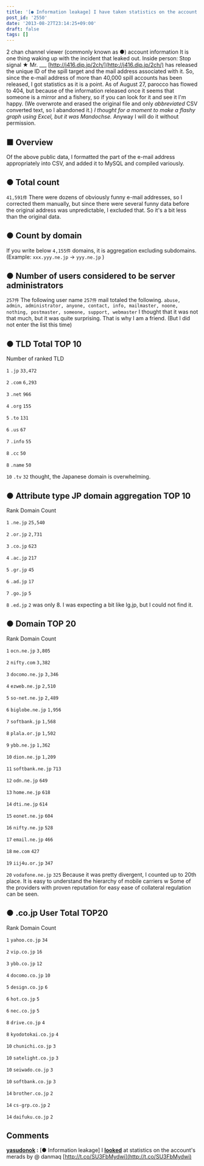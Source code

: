 ```yaml
---
title: '[● Information leakage] I have taken statistics on the account merid'
post_id: '2550'
date: '2013-08-27T23:14:25+09:00'
draft: false
tags: []
---
```


2 chan channel viewer (commonly known as ●) account information It is one thing waking up with the incident that leaked out. Inside person: Stop signal ★ Mr. ___ [http://j416.dip.jp/2ch/](http://j416.dip.jp/2ch/) has released the unique ID of the spill target and the mail address associated with it. So, since the e-mail address of more than 40,000 spill accounts has been released, I got statistics as it is a point. As of August 27, parocco has flowed to 404, but because of the information released once it seems that someone is a mirror and a fishery, so if you can look for it and see it I'm happy. (We overwrote and erased the original file and only _abbreviated_ CSV converted text, so I abandoned it.) _I thought for a moment to make a flashy graph using Excel, but it was Mandochse._ Anyway I will do it without permission.

## ■ Overview

Of the above public data, I formatted the part of the e-mail address appropriately into CSV, and added it to MySQL and compiled variously.

## ● Total count

`41,591件` There were dozens of obviously funny e-mail addresses, so I corrected them manually, but since there were several funny data before the original address was unpredictable, I excluded that. So it's a bit less than the original data.

## ● Count by domain

If you write below `4,155件` domains, it is aggregation excluding subdomains. (Example: `xxx.yyy.ne.jp` → `yyy.ne.jp` )

## ● Number of users considered to be server administrators

`257件` The following user name `257件` mail totaled the following. `abuse, admin, administrator, anyone, contact, info, mailmaster, noone, nothing, postmaster, someone, support, webmaster` I thought that it was not that much, but it was quite surprising. That is why I am a friend. (But I did not enter the list this time)

## ● TLD Total TOP 10

Number of ranked TLD

`1` `.jp` `33,472`

`2` `.com` `6,293`

`3` `.net` `966`

`4` `.org` `155`

`5` `.to` `131`

`6` `.us` `67`

`7` `.info` `55`

`8` `.cc` `50`

`8` `.name` `50`

`10` `.tv` `32` thought, the Japanese domain is overwhelming.

## ● Attribute type JP domain aggregation TOP 10

Rank Domain Count

`1` `.ne.jp` `25,540`

`2` `.or.jp` `2,731`

`3` `.co.jp` `623`

`4` `.ac.jp` `217`

`5` `.gr.jp` `45`

`6` `.ad.jp` `17`

`7` `.go.jp` `5`

`8` `.ed.jp` `2` was only 8. I was expecting a bit like lg.jp, but I could not find it.

## ● Domain TOP 20

Rank Domain Count

`1` `ocn.ne.jp` `3,805`

`2` `nifty.com` `3,382`

`3` `docomo.ne.jp` `3,346`

`4` `ezweb.ne.jp` `2,510`

`5` `so-net.ne.jp` `2,489`

`6` `biglobe.ne.jp` `1,956`

`7` `softbank.jp` `1,568`

`8` `plala.or.jp` `1,502`

`9` `ybb.ne.jp` `1,362`

`10` `dion.ne.jp` `1,209`

`11` `softbank.ne.jp` `713`

`12` `odn.ne.jp` `649`

`13` `home.ne.jp` `618`

`14` `dti.ne.jp` `614`

`15` `eonet.ne.jp` `604`

`16` `nifty.ne.jp` `528`

`17` `email.ne.jp` `466`

`18` `me.com` `427`

`19` `iij4u.or.jp` `347`

`20` `vodafone.ne.jp` `325` Because it was pretty divergent, I counted up to 20th place. It is easy to understand the hierarchy of mobile carriers w Some of the providers with proven reputation for easy ease of collateral regulation can be seen.

## ● .co.jp User Total TOP20

Rank Domain Count

`1` `yahoo.co.jp` `34`

`2` `vip.co.jp` `16`

`3` `ybb.co.jp` `12`

`4` `docomo.co.jp` `10`

`5` `design.co.jp` `6`

`6` `hot.co.jp` `5`

`6` `nec.co.jp` `5`

`8` `drive.co.jp` `4`

`8` `kyodotokai.co.jp` `4`

`10` `chunichi.co.jp` `3`

`10` `satelight.co.jp` `3`

`10` `seiwado.co.jp` `3`

`10` `softbank.co.jp` `3`

`14` `brother.co.jp` `2`

`14` `cs-grp.co.jp` `2`

`14` `daifuku.co.jp` `2`

## Comments

**[yasudonok](#22 "2013-08-27 23: 29: 52") :** \[● Information leakage\] I **[looked](#22 "2013-08-27 23: 29: 52")** at statistics on the account's merads by @ danmaq [http://t.co/SU3FbMydwi](http://t.co/SU3FbMydwi)